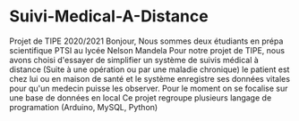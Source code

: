 # Suivi-Medical-A-Distance
Projet de TIPE 2020/2021
Bonjour, 
Nous sommes deux étudiants en prépa scientifique PTSI au lycée Nelson Mandela
Pour notre projet de TIPE, nous avons choisi d'essayer de simplifier un système de suivis médical à distance (Suite à une opération ou par une maladie chronique)
le patient est chez lui ou en maison de santé et le système enregistre ses données vitales pour qu'un medecin puisse les observer.
Pour le moment on se focalise sur une base de données en local
Ce projet regroupe plusieurs langage de programation (Arduino, MySQL, Python)
